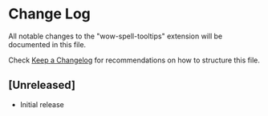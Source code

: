 # Change Log

All notable changes to the "wow-spell-tooltips" extension will be documented in this file.

Check [Keep a Changelog](http://keepachangelog.com/) for recommendations on how to structure this file.

## [Unreleased]

- Initial release